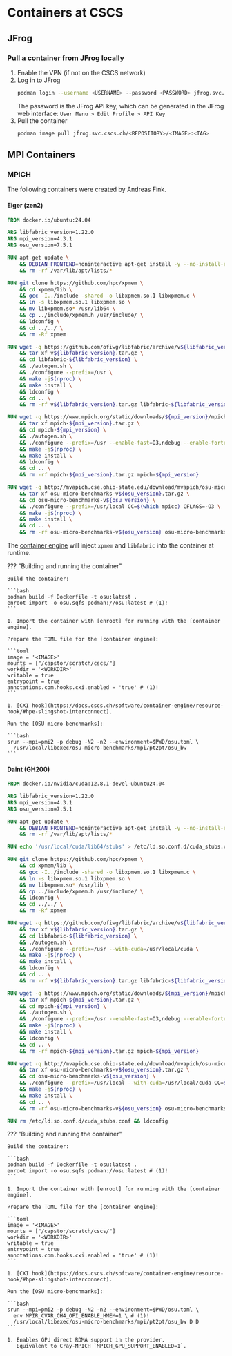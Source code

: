 # Containers at CSCS

## JFrog

### Pull a container from JFrog locally

1. Enable the VPN (if not on the CSCS network)
1. Log in to JFrog
   ```bash
   podman login --username <USERNAME> --password <PASSWORD> jfrog.svc.cscs.ch
   ```
   The password is the JFrog API key, which can be generated in the JFrog web interface:
   `User Menu > Edit Profile > API Key`
1. Pull the container
   ```bash
   podman image pull jfrog.svc.cscs.ch/<REPOSITORY>/<IMAGE>:<TAG>
   ```

## MPI Containers

### MPICH

The following containers were created by Andreas Fink.

#### Eiger (zen2)

```Dockerfile
FROM docker.io/ubuntu:24.04

ARG libfabric_version=1.22.0
ARG mpi_version=4.3.1
ARG osu_version=7.5.1

RUN apt-get update \
    && DEBIAN_FRONTEND=noninteractive apt-get install -y --no-install-recommends build-essential ca-certificates automake autoconf libtool make gdb strace wget python3 git gfortran \
    && rm -rf /var/lib/apt/lists/*

RUN git clone https://github.com/hpc/xpmem \
    && cd xpmem/lib \
    && gcc -I../include -shared -o libxpmem.so.1 libxpmem.c \
    && ln -s libxpmem.so.1 libxpmem.so \
    && mv libxpmem.so* /usr/lib64 \
    && cp ../include/xpmem.h /usr/include/ \
    && ldconfig \
    && cd ../../ \
    && rm -Rf xpmem

RUN wget -q https://github.com/ofiwg/libfabric/archive/v${libfabric_version}.tar.gz \
    && tar xf v${libfabric_version}.tar.gz \
    && cd libfabric-${libfabric_version} \
    && ./autogen.sh \
    && ./configure --prefix=/usr \
    && make -j$(nproc) \
    && make install \
    && ldconfig \
    && cd .. \
    && rm -rf v${libfabric_version}.tar.gz libfabric-${libfabric_version}

RUN wget -q https://www.mpich.org/static/downloads/${mpi_version}/mpich-${mpi_version}.tar.gz \
    && tar xf mpich-${mpi_version}.tar.gz \
    && cd mpich-${mpi_version} \
    && ./autogen.sh \
    && ./configure --prefix=/usr --enable-fast=O3,ndebug --enable-fortran --enable-cxx --with-device=ch4:ofi --with-libfabric=/usr --with-xpmem=/usr \
    && make -j$(nproc) \
    && make install \
    && ldconfig \
    && cd .. \
    && rm -rf mpich-${mpi_version}.tar.gz mpich-${mpi_version}

RUN wget -q http://mvapich.cse.ohio-state.edu/download/mvapich/osu-micro-benchmarks-v${osu_version}.tar.gz \
    && tar xf osu-micro-benchmarks-v${osu_version}.tar.gz \
    && cd osu-micro-benchmarks-v${osu_version} \
    && ./configure --prefix=/usr/local CC=$(which mpicc) CFLAGS=-O3 \
    && make -j$(nproc) \
    && make install \
    && cd .. \
    && rm -rf osu-micro-benchmarks-v${osu_version} osu-micro-benchmarks-v${osu_version}.tar.gz
```

The [container engine] will inject `xpmem` and `libfabric` into the container at runtime.

??? "Building and running the container"
   
    Build the container:

    ```bash
    podman build -f Dockerfile -t osu:latest .
    enroot import -o osu.sqfs podman://osu:latest # (1)!
    ```

    1. Import the container with [enroot] for running with the [container engine].

    Prepare the TOML file for the [container engine]:

    ```toml
    image = '<IMAGE>'
    mounts = ["/capstor/scratch/cscs/"]
    workdir = '<WORKDIR>'
    writable = true
    entrypoint = true
    annotations.com.hooks.cxi.enabled = 'true' # (1)!
    ```

    1. [CXI hook](https://docs.cscs.ch/software/container-engine/resource-hook/#hpe-slingshot-interconnect).

    Run the [OSU micro-benchmarks]:

    ```bash
    srun --mpi=pmi2 -p debug -N2 -n2 --environment=$PWD/osu.toml \
      /usr/local/libexec/osu-micro-benchmarks/mpi/pt2pt/osu_bw
    ```

#### Daint (GH200)

```Dockerfile
FROM docker.io/nvidia/cuda:12.8.1-devel-ubuntu24.04

ARG libfabric_version=1.22.0
ARG mpi_version=4.3.1
ARG osu_version=7.5.1

RUN apt-get update \
    && DEBIAN_FRONTEND=noninteractive apt-get install -y --no-install-recommends build-essential ca-certificates automake autoconf libtool make gdb strace wget python3 git gfortran \
    && rm -rf /var/lib/apt/lists/*

RUN echo '/usr/local/cuda/lib64/stubs' > /etc/ld.so.conf.d/cuda_stubs.conf && ldconfig

RUN git clone https://github.com/hpc/xpmem \
    && cd xpmem/lib \
    && gcc -I../include -shared -o libxpmem.so.1 libxpmem.c \
    && ln -s libxpmem.so.1 libxpmem.so \
    && mv libxpmem.so* /usr/lib \
    && cp ../include/xpmem.h /usr/include/ \
    && ldconfig \
    && cd ../../ \
    && rm -Rf xpmem

RUN wget -q https://github.com/ofiwg/libfabric/archive/v${libfabric_version}.tar.gz \
    && tar xf v${libfabric_version}.tar.gz \
    && cd libfabric-${libfabric_version} \
    && ./autogen.sh \
    && ./configure --prefix=/usr --with-cuda=/usr/local/cuda \
    && make -j$(nproc) \
    && make install \
    && ldconfig \
    && cd .. \
    && rm -rf v${libfabric_version}.tar.gz libfabric-${libfabric_version}

RUN wget -q https://www.mpich.org/static/downloads/${mpi_version}/mpich-${mpi_version}.tar.gz \
    && tar xf mpich-${mpi_version}.tar.gz \
    && cd mpich-${mpi_version} \
    && ./autogen.sh \
    && ./configure --prefix=/usr --enable-fast=O3,ndebug --enable-fortran --enable-cxx --with-device=ch4:ofi --with-libfabric=/usr --with-xpmem=/usr --with-cuda=/usr/local/cuda \
    && make -j$(nproc) \
    && make install \
    && ldconfig \
    && cd .. \
    && rm -rf mpich-${mpi_version}.tar.gz mpich-${mpi_version}

RUN wget -q http://mvapich.cse.ohio-state.edu/download/mvapich/osu-micro-benchmarks-v${osu_version}.tar.gz \
    && tar xf osu-micro-benchmarks-v${osu_version}.tar.gz \
    && cd osu-micro-benchmarks-v${osu_version} \
    && ./configure --prefix=/usr/local --with-cuda=/usr/local/cuda CC=$(which mpicc) CFLAGS=-O3 \
    && make -j$(nproc) \
    && make install \
    && cd .. \
    && rm -rf osu-micro-benchmarks-v${osu_version} osu-micro-benchmarks-v${osu_version}.tar.gz

RUN rm /etc/ld.so.conf.d/cuda_stubs.conf && ldconfig
```

??? "Building and running the container"
   
    Build the container:

    ```bash
    podman build -f Dockerfile -t osu:latest .
    enroot import -o osu.sqfs podman://osu:latest # (1)!
    ```

    1. Import the container with [enroot] for running with the [container engine].

    Prepare the TOML file for the [container engine]:

    ```toml
    image = '<IMAGE>'
    mounts = ["/capstor/scratch/cscs/"]
    workdir = '<WORKDIR>'
    writable = true
    entrypoint = true
    annotations.com.hooks.cxi.enabled = 'true' # (1)!
    ```

    1. [CXI hook](https://docs.cscs.ch/software/container-engine/resource-hook/#hpe-slingshot-interconnect).

    Run the [OSU micro-benchmarks]:

    ```bash
    srun --mpi=pmi2 -p debug -N2 -n2 --environment=$PWD/osu.toml \
      env MPIR_CVAR_CH4_OFI_ENABLE_HMEM=1 \ # (1)!
      /usr/local/libexec/osu-micro-benchmarks/mpi/pt2pt/osu_bw D D
    ```

    1. Enables GPU direct RDMA support in the provider.
       Equivalent to Cray-MPICH `MPICH_GPU_SUPPORT_ENABLED=1`.

[enroot]: https://github.com/NVIDIA/enroot
[container engine]: https://docs.cscs.ch/software/container-engine/

